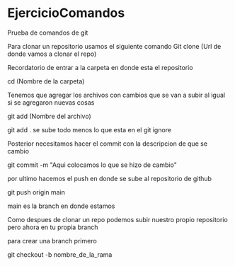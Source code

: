 # EjercicioComandos
Prueba de comandos de  git

Para clonar un repositorio usamos el siguiente comando
Git clone (Url de donde vamos a clonar el repo)

Recordatorio de entrar a la carpeta en donde esta el repositorio

 cd (Nombre de la carpeta)
 

Tenemos que agregar los archivos con cambios que se van a subir al igual si se agregaron nuevas cosas

git add (Nombre del archivo)

git add . se sube todo menos lo que esta en el git ignore


 Posterior necesitamos hacer el commit con la descripcion de que se cambio

 git commit -m "Aqui colocamos lo que se hizo de cambio"

 por ultimo hacemos el push en donde se sube al repositorio de github

 git push origin main

 main es la branch en donde estamos 


Como despues de clonar un repo podemos subir nuestro propio repositorio pero ahora en tu propia branch


para crear una branch primero 

git checkout -b nombre_de_la_rama




